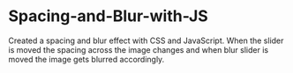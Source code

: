 # Spacing-and-Blur-with-JS
Created a spacing and blur effect with CSS and JavaScript. When the slider is moved the spacing across the image changes and when blur slider is moved the image gets blurred accordingly. 
